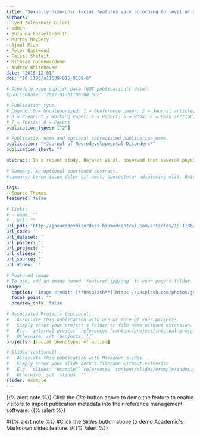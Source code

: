 ```yaml
---
title: "Sexually dimorphic facial features vary according to level of autistic-like traits in the general population"
authors:
- Syed Zulqarnain Gilani
- admin
- Suzanna Russell-Smith
- Murray Maybery
- Ajmal Mian
- Peter Eastwood
- Faisal Shafait
- Mithran Goonewardene
- Andrew Whitehouse
date: "2015-12-01"
doi: "10.1186/s11689-015-9109-6"

# Schedule page publish date (NOT publication's date).
#publishDate: "2017-01-01T00:00:00Z"

# Publication type.
# Legend: 0 = Uncategorized; 1 = Conference paper; 2 = Journal article;
# 3 = Preprint / Working Paper; 4 = Report; 5 = Book; 6 = Book section;
# 7 = Thesis; 8 = Patent
publication_types: ["2"]

# Publication name and optional abbreviated publication name.
publication: "*Journal of Neurodevelopmental Disorders*"
publication_short: ""

abstract: In a recent study, Bejerot et al. observed that several physical features (including faces) of individuals with an autism spectrum disorder (ASD) were more androgynous than those of their typically developed counterparts, suggesting that ASD may be understood as a ‘gender defiant’ disorder. These findings are difficult to reconcile with the hypermasculinisation account, which proposes that ASD may be an exaggerated form of cognitive and biological masculinity. The current study extended these data by first identifying six facial features that best distinguished males and females from the general population and then examining these features in typically developing groups selected for high and low levels of autistic-like traits. In study 1, three-dimensional (3D) facial images were collected from 208 young adult males and females recruited from the general population. Twenty-three facial distances were measured from these images and a gender classification and scoring algorithm was employed to identify a set of six facial features that most effectively distinguished male from female faces. In study 2, measurements of these six features were compared for groups of young adults selected for high (n = 46) or low (n = 66) levels of autistic-like traits. For each sex, four of the six sexually dimorphic facial distances significantly differentiated participants with high levels of autistic-like traits from those with low trait levels. All four features were less masculinised for high-trait males compared to low-trait males. Three of four features were less feminised for high-trait females compared to low-trait females. One feature was, however, not consistent with the general pattern of findings and was more feminised among females who reported more autistic-like traits. Based on the four significantly different facial distances for each sex, discriminant function analysis correctly classified 89.7% of the males and 88.9% of the females into their respective high- and low-trait groups. The current data provide support for Bejerot et al.’s androgyny account since males and females with high levels of autistic-like traits generally showed less sex-typical facial features than individuals with low levels of autistic-like traits.

# Summary. An optional shortened abstract.
#summary: Lorem ipsum dolor sit amet, consectetur adipiscing elit. Duis posuere tellus ac convallis placerat. Proin tincidunt magna sed ex sollicitudin condimentum.

tags:
- Source Themes
featured: false

# links:
# - name: ""
#   url: ""
url_pdf: 'http://jneurodevdisorders.biomedcentral.com/articles/10.1186/s11689-015-9109-6'
url_code: ''
url_dataset: ''
url_poster: ''
url_project: ''
url_slides: ''
url_source: ''
url_video: ''

# Featured image
# To use, add an image named `featured.jpg/png` to your page's folder. 
image:
  caption: 'Image credit: [**Unsplash**](https://unsplash.com/photos/jdD8gXaTZsc)'
  focal_point: ""
  preview_only: false

# Associated Projects (optional).
#   Associate this publication with one or more of your projects.
#   Simply enter your project's folder or file name without extension.
#   E.g. `internal-project` references `content/project/internal-project/index.md`.
#   Otherwise, set `projects: []`.
projects: [facial phenotypes of autism]

# Slides (optional).
#   Associate this publication with Markdown slides.
#   Simply enter your slide deck's filename without extension.
#   E.g. `slides: "example"` references `content/slides/example/index.md`.
#   Otherwise, set `slides: ""`.
slides: example
---
```


{{% alert note %}}
Click the *Cite* button above to demo the feature to enable visitors to import publication metadata into their reference management software.
{{% /alert %}}

#{{% alert note %}}
#Click the *Slides* button above to demo Academic's Markdown slides feature.
#{{% /alert %}}

